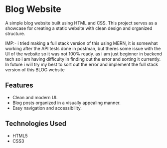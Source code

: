 # Blog Website

A simple blog website built using HTML and CSS. This project serves as a showcase for creating a static website with clean design and organized structure.

IMP:- i tried making a full stack version of this using MERN, it is somewhat working after the API tests done in postman, but theres some issue with the UI of the website so it was not 100% ready.
      as i am just beginner in backend tech so i am having difficulty in finding out the error and sorting it currently. In future i will try my best to sort out the error and implement the full stack version 
      of this BLOG website

## Features

- Clean and modern UI.
- Blog posts organized in a visually appealing manner.
- Easy navigation and accessibility.

## Technologies Used

- HTML5
- CSS3


